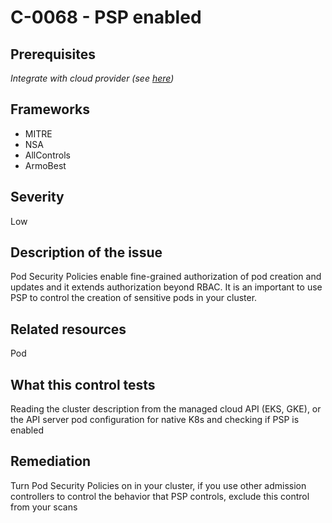 # C-0068 - PSP enabled

## Prerequisites
 *Integrate with cloud provider (see [here](https://hub.armosec.io/docs/kubescape-integration-with-cloud-providers))*
 
## Frameworks
* MITRE
* NSA
* AllControls
* ArmoBest
 
## Severity
Low

## Description of the issue
Pod Security Policies enable fine-grained authorization of pod creation and updates and it extends authorization  beyond RBAC. It is an important to use PSP to control the creation of sensitive pods in your cluster.
 
## Related resources
Pod
 
## What this control tests 
Reading the cluster description from the managed cloud API (EKS, GKE), or the API server pod configuration for native K8s and checking if PSP is enabled
 
## Remediation
Turn Pod Security Policies on in your cluster, if you use other admission controllers to control the behavior that PSP controls, exclude this control from your scans
 
